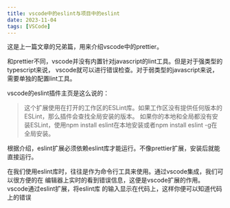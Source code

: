 ```yaml
---
title: vscode中的eslint与项目中的eslint
date: 2023-11-04
tags: [VSCode]
---
```


这是上一篇文章的兄弟篇，用来介绍vscode中的prettier。

和prettier不同，vscode并没有内置针对javascript的lint工具。但是对于强类型的typescript来说，
vscode就可以进行错误检查。对于弱类型的javascript来说，需要单独的配置lint工具。

vscode的eslint插件主页是这么说的：
> 这个扩展使用在打开的工作区的ESLint库。如果工作区没有提供任何版本的ESLint，那么插件会查找全局安装的版本。
> 如果你的本地和全局都没有安装ESLint，使用npm install eslint在本地安装或者npm install eslint -g在
> 全局安装。

根据介绍，eslint扩展必须依赖eslint库才能运行。不像prettier扩展，安装后就能直接运行。

在我们使用eslint库时，往往是作为命令行工具来使用。通过vscode集成，我们可以很方便的在
编辑器上实时的看到错误信息，这便是vscode扩展的作用。vscode通过eslint扩展，将eslint库
的输入显示在代码上，这样你便可以知道代码上的错误
